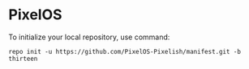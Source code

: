 
# PixelOS

 To initialize your local repository, use command:

```
repo init -u https://github.com/PixelOS-Pixelish/manifest.git -b thirteen
```
